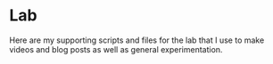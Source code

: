 # Lab

Here are my supporting scripts and files for the lab that I use to make videos and blog posts as well as general experimentation.
